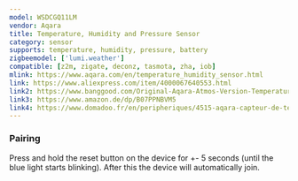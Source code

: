 ```yaml
---
model: WSDCGQ11LM
vendor: Aqara
title: Temperature, Humidity and Pressure Sensor
category: sensor
supports: temperature, humidity, pressure, battery
zigbeemodel: ['lumi.weather']
compatible: [z2m, zigate, deconz, tasmota, zha, iob]
mlink: https://www.aqara.com/en/temperature_humidity_sensor.html
link: https://www.aliexpress.com/item/4000067640553.html
link2: https://www.banggood.com/Original-Aqara-Atmos-Version-Temperature-Humidity-Sensor-Smart-Home-Thermometer-Hygrometer-p-1148666.html
link3: https://www.amazon.de/dp/B07PPNBVM5
link4: https://www.domadoo.fr/en/peripheriques/4515-aqara-capteur-de-temperature-et-d-humidite-zigbee-6970504212510.html
---
```

### Pairing
Press and hold the reset button on the device for +- 5 seconds (until the blue light starts blinking).
After this the device will automatically join.